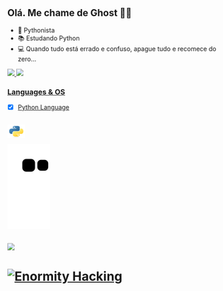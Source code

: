 ## Olá. Me chame de Ghost 👨‍💻

- 🐍 Pythonista
- 📚 Estudando Python
- 💻 Quando tudo está errado e confuso, apague tudo e recomece do zero...


 <div>
  <a href="https://github.com/ghoooooostdev">
  <img height="180em" src="https://github-readme-stats.vercel.app/api?username=ghoooooostdev&show_icons=true&theme=dracula&include_all_commits=true&count_private=true" /_>
  <img height="180em" src="https://github-readme-stats.vercel.app/api/top-langs/?username=ghoooooostdev&layout=compact&langs_count=7&theme=dracula" /_>
 <div>
     
  
### Languages & OS 
- [x] Python Language
##
<img align="center" alt="Rafa-Python" height="30" width="40" src="https://raw.githubusercontent.com/devicons/devicon/master/icons/python/python-original.svg">
<div>
    
  ![Snake animation](https://github.com/rafaballerini/rafaballerini/blob/output/github-contribution-grid-snake.svg)

 ##
<img src="https://img.shields.io/badge/ORG-Enormity%20Hacking-INACTIVE"/>
<h1> <img alt="Enormity Hacking" src="https://encrypted-tbn0.gstatic.com/images?q=tbn:ANd9GcTqm4pTcG1sUjAdq1SnJF_tKlYLJVcY7wvRRChhJILRR5SRlAlVgZr2bY368Q9pDy36wIc&usqp=CAU" />
    <br>
 
 
